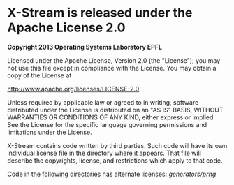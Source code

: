 X-Stream is released under the Apache License 2.0
=================================================

**Copyright 2013 Operating Systems Laboratory EPFL**

Licensed under the Apache License, Version 2.0 (the "License"); you may not use this file except in compliance with the License. You may obtain a copy of the License at

http://www.apache.org/licenses/LICENSE-2.0

Unless required by applicable law or agreed to in writing, software distributed under the License is distributed on an "AS IS" BASIS, WITHOUT WARRANTIES OR CONDITIONS OF ANY KIND, either express or implied. See the License for the specific language governing permissions and limitations under the License.

X-Stream contains code written by third parties. Such code will have its
own individual license file in the directory where it appears. That file  will describe the copyrights, license, and restrictions which apply to  that code.

Code in the following directories has alternate licenses: *generators/prng*
